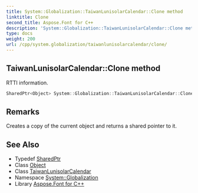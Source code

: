 ```yaml
---
title: System::Globalization::TaiwanLunisolarCalendar::Clone method
linktitle: Clone
second_title: Aspose.Font for C++
description: 'System::Globalization::TaiwanLunisolarCalendar::Clone method. RTTI information in C++.'
type: docs
weight: 200
url: /cpp/system.globalization/taiwanlunisolarcalendar/clone/
---
```

## TaiwanLunisolarCalendar::Clone method


RTTI information.

```cpp
SharedPtr<Object> System::Globalization::TaiwanLunisolarCalendar::Clone() override
```

## Remarks


Creates a copy of the current object and returns a shared pointer to it. 
## See Also

* Typedef [SharedPtr](../../../system/sharedptr/)
* Class [Object](../../../system/object/)
* Class [TaiwanLunisolarCalendar](../)
* Namespace [System::Globalization](../../)
* Library [Aspose.Font for C++](../../../)
